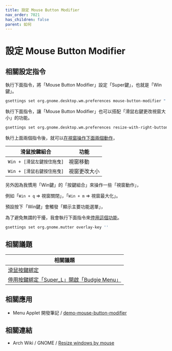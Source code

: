 ```yaml
---
title: 設定 Mouse Button Modifier
nav_order: 7021
has_children: false
parent: 如何
---
```



# 設定 Mouse Button Modifier


## 相關設定指令

執行下面指令，將「Mouse Button Modifier」設定「Super鍵」，也就是「Win鍵」。

``` sh
gsettings set org.gnome.desktop.wm.preferences mouse-button-modifier "'<Super>'"
```

執行下面指令，讓「Mouse Button Modifier」也可以搭配「滑鼠右鍵更改視窗大小」的功能。

``` sh
gsettings set org.gnome.desktop.wm.preferences resize-with-right-button true
```

執行上面兩個指令後，就可以[在視窗操作下面兩個動作](https://samwhelp.github.io/note-about-budgie/read/config/mousebind.html#視窗內容區塊)，

| 滑鼠按鍵組合                |  功能                   |
| --------------------------- | ----------------------- |
| `Win + [滑鼠左鍵按住拖曳]`  | 視窗移動                |
| `Win + [滑鼠右鍵按住拖曳]`  | 視窗更改大小            |




另外因為我慣用「Win鍵」的「按鍵組合」來操作一些「視窗動作」，

例如「`Win + q` => 視窗關閉」，「`Win + m` => 視窗最大化」。

預設按下「Win鍵」會觸發「顯示主要功能選單」，

為了避免無謂的干擾，我會執行下面指令來[停用這個功能](https://samwhelp.github.io/note-about-budgie/read/howto/disable-keybind-open-budgie-menu.html)。


``` sh
gsettings set org.gnome.mutter overlay-key ''
```


## 相關議題

| 相關議題 |
| ------- |
| [滑鼠按鍵綁定](https://samwhelp.github.io/note-about-budgie/read/config/mousebind.html#視窗內容區塊)
| [停用按鍵綁定「Super_L」開啟「Budgie Menu」](https://samwhelp.github.io/note-about-budgie/read/howto/disable-keybind-open-budgie-menu.html) |


## 相關應用

* Menu Applet 開發筆記 / [demo-mouse-button-modifier](https://samwhelp.github.io/note-about-menu-applet/read/demo/demo-mouse-button-modifier.html)


## 相關連結

* Arch Wiki / GNOME / [Resize windows by mouse](https://wiki.archlinux.org/title/GNOME#Resize_windows_by_mouse)
